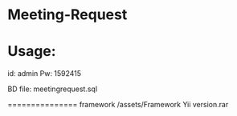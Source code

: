 Meeting-Request
===============

Usage:
===============

id: admin
Pw: 1592415


BD file: meetingrequest.sql

===============
framework
/assets/Framework Yii version.rar
